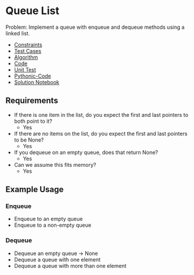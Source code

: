 # Queue List

Problem: Implement a queue with enqueue and dequeue methods using a linked list.

- [Constraints](#Constraints)
- [Test Cases](#Test-Cases)
- [Algorithm](#Algorithm)
- [Code](#Code)
- [Unit Test](#Unit-Test)
- [Pythonic-Code](#Pythonic-Code)
- [Solution Notebook](#Solution-Notebook)

## Requirements

- If there is one item in the list, do you expect the first and last pointers to both point to it?
  - Yes
- If there are no items on the list, do you expect the first and last pointers to be None?
  - Yes
- If you dequeue on an empty queue, does that return None?
  - Yes
- Can we assume this fits memory?
  - Yes

## Example Usage

### Enqueue

- Enqueue to an empty queue
- Enqueue to a non-empty queue

### Dequeue

- Dequeue an empty queue -> None
- Dequeue a queue with one element
- Dequeue a queue with more than one element
